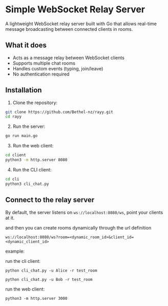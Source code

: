 # Simple WebSocket Relay Server

A lightweight WebSocket relay server built with Go that allows real-time message broadcasting between connected clients in rooms.

## What it does

- Acts as a message relay between WebSocket clients
- Supports multiple chat rooms
- Handles custom events (typing, join/leave)
- No authentication required


## Installation

1. Clone the repository:
```bash
git clone https://github.com/Bethel-nz/rayy.git
cd rayy
```
2. Run the server:
```bash
go run main.go
```
3. Run the web client:
```bash
cd client
python3 -m http.server 8080
```
4. Run the CLI client:
```bash
cd cli
python3 cli_chat.py
```

## Connect to the relay server

By default, the server listens on `ws://localhost:8080/ws`, point your clients at it.

and then you can create rooms dynamically through the url definition

```
ws://localhost:8080/ws?room=<dynamic_room_id>&client_id=<dynamic_client_id>
```

example:

run the cli client:
```
python cli_chat.py -u Alice -r test_room

python cli_chat.py -u Bob -r test_room
```

run the web client:
```
python3 -m http.server 3000
```
